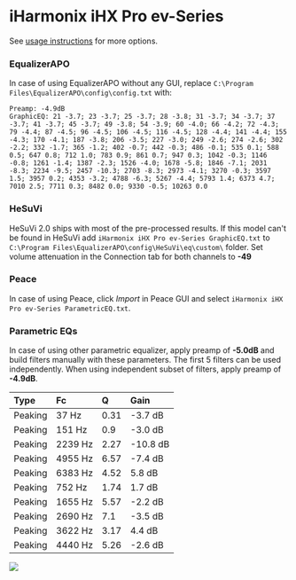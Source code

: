 # iHarmonix iHX Pro ev-Series
See [usage instructions](https://github.com/jaakkopasanen/AutoEq#usage) for more options.

### EqualizerAPO
In case of using EqualizerAPO without any GUI, replace `C:\Program Files\EqualizerAPO\config\config.txt`
with:
```
Preamp: -4.9dB
GraphicEQ: 21 -3.7; 23 -3.7; 25 -3.7; 28 -3.8; 31 -3.7; 34 -3.7; 37 -3.7; 41 -3.7; 45 -3.7; 49 -3.8; 54 -3.9; 60 -4.0; 66 -4.2; 72 -4.3; 79 -4.4; 87 -4.5; 96 -4.5; 106 -4.5; 116 -4.5; 128 -4.4; 141 -4.4; 155 -4.3; 170 -4.1; 187 -3.8; 206 -3.5; 227 -3.0; 249 -2.6; 274 -2.6; 302 -2.2; 332 -1.7; 365 -1.2; 402 -0.7; 442 -0.3; 486 -0.1; 535 0.1; 588 0.5; 647 0.8; 712 1.0; 783 0.9; 861 0.7; 947 0.3; 1042 -0.3; 1146 -0.8; 1261 -1.4; 1387 -2.3; 1526 -4.0; 1678 -5.8; 1846 -7.1; 2031 -8.3; 2234 -9.5; 2457 -10.3; 2703 -8.3; 2973 -4.1; 3270 -0.3; 3597 1.5; 3957 0.2; 4353 -3.2; 4788 -6.3; 5267 -4.4; 5793 1.4; 6373 4.7; 7010 2.5; 7711 0.3; 8482 0.0; 9330 -0.5; 10263 0.0
```

### HeSuVi
HeSuVi 2.0 ships with most of the pre-processed results. If this model can't be found in HeSuVi add
`iHarmonix iHX Pro ev-Series GraphicEQ.txt` to `C:\Program Files\EqualizerAPO\config\HeSuVi\eq\custom\` folder.
Set volume attenuation in the Connection tab for both channels to **-49**

### Peace
In case of using Peace, click *Import* in Peace GUI and select `iHarmonix iHX Pro ev-Series ParametricEQ.txt`.

### Parametric EQs
In case of using other parametric equalizer, apply preamp of **-5.0dB** and build filters manually
with these parameters. The first 5 filters can be used independently.
When using independent subset of filters, apply preamp of **-4.9dB**.

| Type    | Fc      |    Q | Gain     |
|:--------|:--------|:-----|:---------|
| Peaking | 37 Hz   | 0.31 | -3.7 dB  |
| Peaking | 151 Hz  | 0.9  | -3.0 dB  |
| Peaking | 2239 Hz | 2.27 | -10.8 dB |
| Peaking | 4955 Hz | 6.57 | -7.4 dB  |
| Peaking | 6383 Hz | 4.52 | 5.8 dB   |
| Peaking | 752 Hz  | 1.74 | 1.7 dB   |
| Peaking | 1655 Hz | 5.57 | -2.2 dB  |
| Peaking | 2690 Hz | 7.1  | -3.5 dB  |
| Peaking | 3622 Hz | 3.17 | 4.4 dB   |
| Peaking | 4440 Hz | 5.26 | -2.6 dB  |

![](https://raw.githubusercontent.com/jaakkopasanen/AutoEq/master/results/headphonecom/sbaf-serious/iHarmonix%20iHX%20Pro%20ev-Series/iHarmonix%20iHX%20Pro%20ev-Series.png)